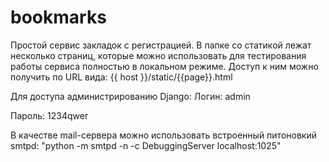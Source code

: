 # bookmarks
Простой сервис закладок с регистрацией.
В папке со статикой лежат несколько страниц, которые можно использовать для тестирования
работы сервиса полностью в локальном режиме. Доступ к ним можно получить по URL вида:
{{ host }}/static/{{page}}.html

Для доступа администрированию Django:
Логин: admin

Пароль: 1234qwer

В качестве mail-сервера можно использовать встроенный питоновкий smtpd: "python -m smtpd -n -c DebuggingServer localhost:1025"
